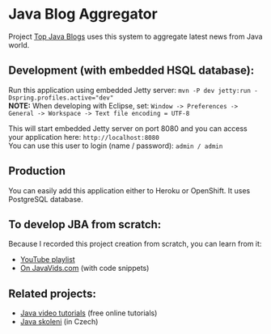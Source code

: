 <h1>Java Blog Aggregator</h1>

<p>Project <a href="http://www.topjavablogs.com" target="_blank" title="Top Java Blogs">Top Java Blogs</a> uses this system to aggregate latest news from Java world.</p>

<h2>Development (with embedded HSQL database):</h2>

<p>
Run this application using embedded Jetty server: <code>mvn -P dev jetty:run -Dspring.profiles.active="dev"</code><br />
<strong>NOTE:</strong> When developing with Eclipse, set: <code>Window -> Preferences -> General -> Workspace -> Text file encoding = UTF-8</code>
</p>

<p>This will start embedded Jetty server on port 8080 and you can access your application here: <code>http://localhost:8080</code><br />
You can use this user to login (name / password): <code>admin / admin</code>
</p>

<h2>Production</h2>

<p>You can easily add this application either to Heroku or OpenShift. It uses PostgreSQL database.</p>

<h2>To develop JBA from scratch:</h2>

<p>
Because I recorded this project creation from scratch, you can learn from it:
</p>

<ul>
	<li>
		<a href="https://www.youtube.com/playlist?list=PLmcxdcWPhFqMq2BctGktOcIJKUw23wJeh" target="_blank" title="Java Blog Aggregator on YouTube">YouTube playlist</a>
	</li>
    <li>
		<a href="http://www.javavids.com/tutorial/spring-web-application-tutorial-java-blogs-aggregator.html" target="_blank" title="Java Blog Aggregator on JavaVids">On JavaVids.com</a> (with code snippets)
	</li>
</ul>

<h2>Related projects:</h2>

<ul>
	<li>
		<a href="http://www.javavids.com" target="_blank" title="Java video tutorials">Java video tutorials</a> (free online tutorials)
	</li>
    <li>
		<a href="http://www.java-skoleni.cz" target="_blank" title="Java skoleni">Java skoleni</a> (in Czech)
	</li>
</ul>